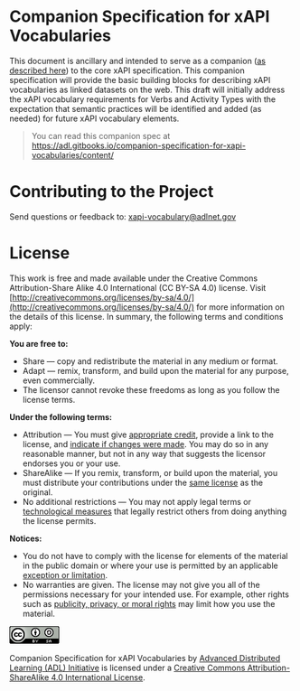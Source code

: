 # Companion Specification for xAPI Vocabularies

This document is ancillary and intended to serve as a companion ([as described here](https://github.com/adlnet/xAPI-Spec/blob/master/xAPI.md#verb)) to the core xAPI specification. This companion specification will provide the basic building blocks for describing xAPI vocabularies as linked datasets on the web. This draft will initially address the xAPI vocabulary requirements for Verbs and Activity Types with the expectation that semantic practices will be identified and added (as needed) for future xAPI vocabulary elements.
  
> You can read this companion spec at https://adl.gitbooks.io/companion-specification-for-xapi-vocabularies/content/

# Contributing to the Project

Send questions or feedback to: [xapi-vocabulary@adlnet.gov](mailto:xapi-vocabulary@adlnet.gov)

# License

This work is free and made available under the Creative Commons Attribution-Share Alike 4.0 International (CC BY-SA 4.0) license. Visit [http://creativecommons.org/licenses/by-sa/4.0/](http://creativecommons.org/licenses/by-sa/4.0/) for more information on the details of this license. In summary, the following terms and conditions apply:

**You are free to:**

*   Share — copy and redistribute the material in any medium or format.
*   Adapt — remix, transform, and build upon the material for any purpose, even commercially.
*   The licensor cannot revoke these freedoms as long as you follow the license terms.

**Under the following terms:**

*   Attribution — You must give [appropriate credit](http://creativecommons.org/licenses/by-sa/4.0/#), provide a link to the license, and [indicate if changes were made](http://creativecommons.org/licenses/by-sa/4.0/#). You may do so in any reasonable manner, but not in any way that suggests the licensor endorses you or your use.
*   ShareAlike — If you remix, transform, or build upon the material, you must distribute your contributions under the [same license](http://creativecommons.org/licenses/by-sa/4.0/#) as the original.
*   No additional restrictions — You may not apply legal terms or [technological measures](http://creativecommons.org/licenses/by-sa/4.0/#) that legally restrict others from doing anything the license permits.

**Notices:**

*   You do not have to comply with the license for elements of the material in the public domain or where your use is permitted by an applicable [exception or limitation](http://creativecommons.org/licenses/by-sa/4.0/#).
*   No warranties are given. The license may not give you all of the permissions necessary for your intended use. For example, other rights such as [publicity, privacy, or moral rights](http://creativecommons.org/licenses/by-sa/4.0/#) may limit how you use the material.

![Creative Commons License](assets/creative_commons_license.png)

Companion Specification for xAPI Vocabularies by [Advanced Distributed Learning (ADL) Initiative](http://adlnet.gov/) is licensed under a [Creative Commons Attribution-ShareAlike 4.0 International License](http://creativecommons.org/licenses/by-sa/4.0/).
